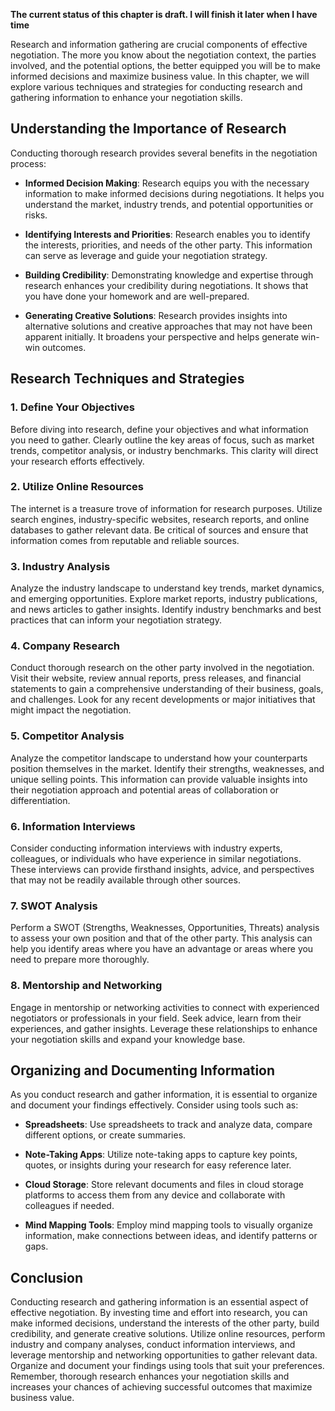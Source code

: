 **The current status of this chapter is draft. I will finish it later when I have time**

Research and information gathering are crucial components of effective negotiation. The more you know about the negotiation context, the parties involved, and the potential options, the better equipped you will be to make informed decisions and maximize business value. In this chapter, we will explore various techniques and strategies for conducting research and gathering information to enhance your negotiation skills.

Understanding the Importance of Research
----------------------------------------

Conducting thorough research provides several benefits in the negotiation process:

* **Informed Decision Making**: Research equips you with the necessary information to make informed decisions during negotiations. It helps you understand the market, industry trends, and potential opportunities or risks.

* **Identifying Interests and Priorities**: Research enables you to identify the interests, priorities, and needs of the other party. This information can serve as leverage and guide your negotiation strategy.

* **Building Credibility**: Demonstrating knowledge and expertise through research enhances your credibility during negotiations. It shows that you have done your homework and are well-prepared.

* **Generating Creative Solutions**: Research provides insights into alternative solutions and creative approaches that may not have been apparent initially. It broadens your perspective and helps generate win-win outcomes.

Research Techniques and Strategies
----------------------------------

### 1. **Define Your Objectives**

Before diving into research, define your objectives and what information you need to gather. Clearly outline the key areas of focus, such as market trends, competitor analysis, or industry benchmarks. This clarity will direct your research efforts effectively.

### 2. **Utilize Online Resources**

The internet is a treasure trove of information for research purposes. Utilize search engines, industry-specific websites, research reports, and online databases to gather relevant data. Be critical of sources and ensure that information comes from reputable and reliable sources.

### 3. **Industry Analysis**

Analyze the industry landscape to understand key trends, market dynamics, and emerging opportunities. Explore market reports, industry publications, and news articles to gather insights. Identify industry benchmarks and best practices that can inform your negotiation strategy.

### 4. **Company Research**

Conduct thorough research on the other party involved in the negotiation. Visit their website, review annual reports, press releases, and financial statements to gain a comprehensive understanding of their business, goals, and challenges. Look for any recent developments or major initiatives that might impact the negotiation.

### 5. **Competitor Analysis**

Analyze the competitor landscape to understand how your counterparts position themselves in the market. Identify their strengths, weaknesses, and unique selling points. This information can provide valuable insights into their negotiation approach and potential areas of collaboration or differentiation.

### 6. **Information Interviews**

Consider conducting information interviews with industry experts, colleagues, or individuals who have experience in similar negotiations. These interviews can provide firsthand insights, advice, and perspectives that may not be readily available through other sources.

### 7. **SWOT Analysis**

Perform a SWOT (Strengths, Weaknesses, Opportunities, Threats) analysis to assess your own position and that of the other party. This analysis can help you identify areas where you have an advantage or areas where you need to prepare more thoroughly.

### 8. **Mentorship and Networking**

Engage in mentorship or networking activities to connect with experienced negotiators or professionals in your field. Seek advice, learn from their experiences, and gather insights. Leverage these relationships to enhance your negotiation skills and expand your knowledge base.

Organizing and Documenting Information
--------------------------------------

As you conduct research and gather information, it is essential to organize and document your findings effectively. Consider using tools such as:

* **Spreadsheets**: Use spreadsheets to track and analyze data, compare different options, or create summaries.

* **Note-Taking Apps**: Utilize note-taking apps to capture key points, quotes, or insights during your research for easy reference later.

* **Cloud Storage**: Store relevant documents and files in cloud storage platforms to access them from any device and collaborate with colleagues if needed.

* **Mind Mapping Tools**: Employ mind mapping tools to visually organize information, make connections between ideas, and identify patterns or gaps.

Conclusion
----------

Conducting research and gathering information is an essential aspect of effective negotiation. By investing time and effort into research, you can make informed decisions, understand the interests of the other party, build credibility, and generate creative solutions. Utilize online resources, perform industry and company analyses, conduct information interviews, and leverage mentorship and networking opportunities to gather relevant data. Organize and document your findings using tools that suit your preferences. Remember, thorough research enhances your negotiation skills and increases your chances of achieving successful outcomes that maximize business value.
